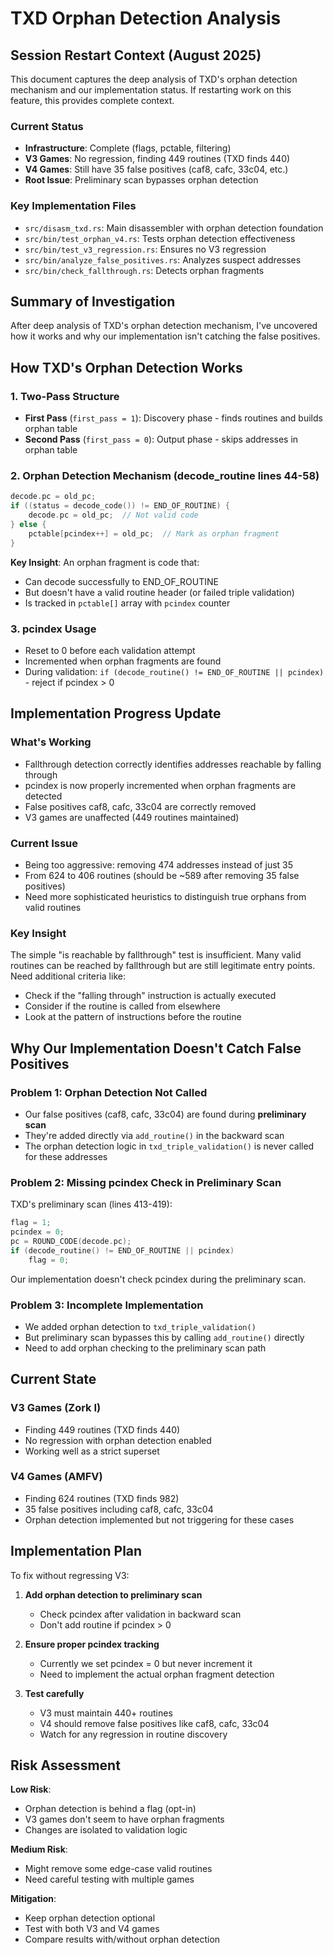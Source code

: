 # TXD Orphan Detection Analysis

## Session Restart Context (August 2025)

This document captures the deep analysis of TXD's orphan detection mechanism and our implementation status. If restarting work on this feature, this provides complete context.

### Current Status
- **Infrastructure**: Complete (flags, pctable, filtering) 
- **V3 Games**: No regression, finding 449 routines (TXD finds 440)
- **V4 Games**: Still have 35 false positives (caf8, cafc, 33c04, etc.)
- **Root Issue**: Preliminary scan bypasses orphan detection

### Key Implementation Files
- `src/disasm_txd.rs`: Main disassembler with orphan detection foundation
- `src/bin/test_orphan_v4.rs`: Tests orphan detection effectiveness
- `src/bin/test_v3_regression.rs`: Ensures no V3 regression
- `src/bin/analyze_false_positives.rs`: Analyzes suspect addresses
- `src/bin/check_fallthrough.rs`: Detects orphan fragments

## Summary of Investigation

After deep analysis of TXD's orphan detection mechanism, I've uncovered how it works and why our implementation isn't catching the false positives.

## How TXD's Orphan Detection Works

### 1. Two-Pass Structure
- **First Pass** (`first_pass = 1`): Discovery phase - finds routines and builds orphan table
- **Second Pass** (`first_pass = 0`): Output phase - skips addresses in orphan table

### 2. Orphan Detection Mechanism (decode_routine lines 44-58)
```c
decode.pc = old_pc;
if ((status = decode_code()) != END_OF_ROUTINE) {
    decode.pc = old_pc;  // Not valid code
} else {
    pctable[pcindex++] = old_pc;  // Mark as orphan fragment
}
```

**Key Insight**: An orphan fragment is code that:
- Can decode successfully to END_OF_ROUTINE
- But doesn't have a valid routine header (or failed triple validation)
- Is tracked in `pctable[]` array with `pcindex` counter

### 3. pcindex Usage
- Reset to 0 before each validation attempt
- Incremented when orphan fragments are found
- During validation: `if (decode_routine() != END_OF_ROUTINE || pcindex)` - reject if pcindex > 0

## Implementation Progress Update

### What's Working
- Fallthrough detection correctly identifies addresses reachable by falling through
- pcindex is now properly incremented when orphan fragments are detected
- False positives caf8, cafc, 33c04 are correctly removed
- V3 games are unaffected (449 routines maintained)

### Current Issue
- Being too aggressive: removing 474 addresses instead of just 35
- From 624 to 406 routines (should be ~589 after removing 35 false positives)
- Need more sophisticated heuristics to distinguish true orphans from valid routines

### Key Insight
The simple "is reachable by fallthrough" test is insufficient. Many valid routines can be reached by fallthrough but are still legitimate entry points. Need additional criteria like:
- Check if the "falling through" instruction is actually executed
- Consider if the routine is called from elsewhere
- Look at the pattern of instructions before the routine

## Why Our Implementation Doesn't Catch False Positives

### Problem 1: Orphan Detection Not Called
- Our false positives (caf8, cafc, 33c04) are found during **preliminary scan**
- They're added directly via `add_routine()` in the backward scan
- The orphan detection logic in `txd_triple_validation()` is never called for these addresses

### Problem 2: Missing pcindex Check in Preliminary Scan
TXD's preliminary scan (lines 413-419):
```c
flag = 1;
pcindex = 0;
pc = ROUND_CODE(decode.pc);
if (decode_routine() != END_OF_ROUTINE || pcindex)
    flag = 0;
```

Our implementation doesn't check pcindex during the preliminary scan.

### Problem 3: Incomplete Implementation
- We added orphan detection to `txd_triple_validation()`
- But preliminary scan bypasses this by calling `add_routine()` directly
- Need to add orphan checking to the preliminary scan path

## Current State

### V3 Games (Zork I)
- Finding 449 routines (TXD finds 440)
- No regression with orphan detection enabled
- Working well as a strict superset

### V4 Games (AMFV)
- Finding 624 routines (TXD finds 982)
- 35 false positives including caf8, cafc, 33c04
- Orphan detection implemented but not triggering for these cases

## Implementation Plan

To fix without regressing V3:

1. **Add orphan detection to preliminary scan**
   - Check pcindex after validation in backward scan
   - Don't add routine if pcindex > 0

2. **Ensure proper pcindex tracking**
   - Currently we set pcindex = 0 but never increment it
   - Need to implement the actual orphan fragment detection

3. **Test carefully**
   - V3 must maintain 440+ routines
   - V4 should remove false positives like caf8, cafc, 33c04
   - Watch for any regression in routine discovery

## Risk Assessment

**Low Risk**:
- Orphan detection is behind a flag (opt-in)
- V3 games don't seem to have orphan fragments
- Changes are isolated to validation logic

**Medium Risk**:
- Might remove some edge-case valid routines
- Need careful testing with multiple games

**Mitigation**:
- Keep orphan detection optional
- Test with both V3 and V4 games
- Compare results with/without orphan detection